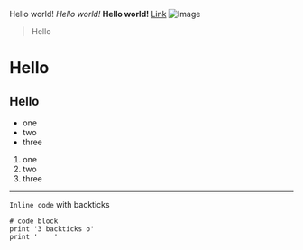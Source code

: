 Hello world!
*Hello world!*
**Hello world!**
[Link](https://www.goodhousekeeping.com/life/pets/g4531/cutest-dog-breeds/)
![Image](https://w7.pngwing.com/pngs/114/579/png-transparent-pink-cross-stroke-ink-brush-pen-red-ink-brush-ink-leave-the-material-text.png)
> Hello
# Hello
## Hello
* one
* two
* three
1. one
2. two
3. three
---
`Inline code` with backticks
```
# code block
print '3 backticks o'
print '    '
```

